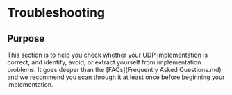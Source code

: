 # Troubleshooting

## Purpose

This section is to help you check whether your UDP implementation is correct, and identify, avoid, or extract yourself from implementation problems. It goes deeper than the [FAQs](Frequently Asked Questions.md) and we recommend you scan through it at least once before beginning your implementation.

